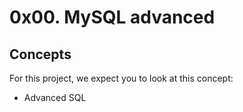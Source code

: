 # 0x00. MySQL advanced

## Concepts
For this project, we expect you to look at this concept:

  - Advanced SQL
